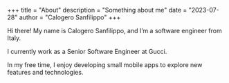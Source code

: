 +++
title = "About"
description = "Something about me"
date = "2023-07-28"
author = "Calogero Sanfilippo"
+++

Hi there! My name is Calogero Sanfilippo, and I’m a software engineer from Italy. 

I currently work as a Senior Software Engineer at Gucci. 

In my free time, I enjoy developing small mobile apps to explore new features and technologies.